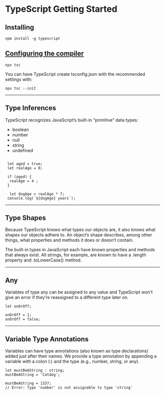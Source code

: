 # TypeScript Getting Started

## Installing

`npm install -g typescript`


## [Configuring the compiler](https://www.typescriptlang.org/docs/handbook/compiler-options.html)

`npx tsc`

You can have TypeScript create tsconfig.json with the recommended settings with:

`npx tsc --init`

---
## Type Inferences

TypeScript recognizes JavaScript’s built-in “primitive” data types:
- boolean
- number
- null
- string
- undefined
  
```

 let aged = true;
 let realAge = 0;

 if (aged) {
  realAge = 4 ;
 }

  let dogAge = realAge * 7;
 console.log(`${dogAge} years`);
```
---
## Type Shapes

Because TypeScript knows what types our objects are, it also knows what shapes our objects adhere to. An object’s shape describes, among other things, what properties and methods it does or doesn’t contain.

The built-in types in JavaScript each have known properties and methods that always exist. All strings, for example, are known to have a .length property and .toLowerCase() method.

---
## Any
Variables of type any can be assigned to any value and TypeScript won’t give an error if they’re reassigned to a different type later on.

```
let onOrOff;
 
onOrOff = 1;
onOrOff = false;
```
---
## Variable Type Annotations

Variables can have type annotations (also known as type declarations) added just after their names. We provide a type annotation by appending a variable with a colon (:) and the type (e.g., number, string, or any).

```
let mustBeAString : string;
mustBeAString = 'Catdog';
 
mustBeAString = 1337;
// Error: Type 'number' is not assignable to type 'string'
```